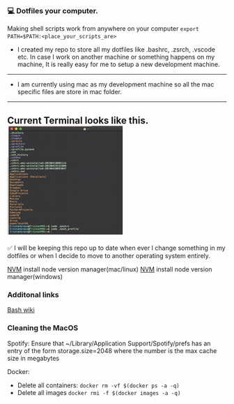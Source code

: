 ### 💻 Dotfiles your computer.


Making shell scripts work from anywhere on your computer `export PATH=$PATH:<place_your_scripts_are>`

* I created my repo to store all my dotfiles like .bashrc, .zsrch, .vscode etc. In case I work on another machine or something happens on my machine, It is really easy for me to setup a new development machine.
---
 - I am currently using mac as my development machine so all the mac specific files are store in mac folder.
 ---
 Current Terminal looks like this.
 ![Terminal](/assets/terminal_look.png)
---
✅ I will be keeping this repo up to date when ever I change something in my dotfiles or when I decide to move to another operating system entirely.

[NVM](https://github.com/nvm-sh/nvm) install node version manager(mac/linux)
[NVM](https://github.com/coreybutler/nvm-windows) install node version manager(windows)


### Additonal links


[Bash wiki](https://wiki.bash-hackers.org/)



### Cleaning the MacOS


Spotify: Ensure that ~/Library/Application Support/Spotify/prefs has an entry of the form storage.size=2048 where the number is the max cache size in megabytes

Docker:

- Delete all containers: `docker rm -vf $(docker ps -a -q)`
- Delete all images `docker rmi -f $(docker images -a -q)`

